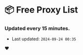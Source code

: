 # :package: Free Proxy List
### Updated every 15 minutes.

- Last updated: `2024-09-24 00:35`

:heart:
